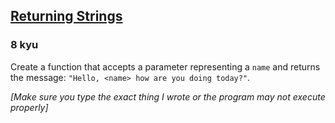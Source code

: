 <h2><a href=https://www.codewars.com/kata/55a70521798b14d4750000a4/train/python target="_blank">Returning Strings</a></h2><h3>8 kyu</h3><p>Create a function that accepts a parameter representing a <code>name</code> and returns the message: <code>"Hello, &lt;name&gt; how are you doing today?"</code>.</p><p><em>[Make sure you type the exact thing I wrote or the program may not execute properly]</em></p>